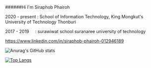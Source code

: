 ######Hi I'm Siraphob Phairoh

2020 - present : School of Information Technology, King Mongkut's University of Technology Thonburi

2017 - 2019 &nbsp;&nbsp;&nbsp;&nbsp;: surawiwat school suranaree university of technology

https://www.linkedin.com/in/siraphob-phairoh-012946189

![Anurag's GitHub stats](https://github-readme-stats.vercel.app/api?username=SoSira01&show_icons=true&theme=tokyonight)

[![Top Langs](https://github-readme-stats.vercel.app/api/top-langs/?username=SoSira01&layout=compact)](https://github.com/anuraghazra/github-readme-stats)

